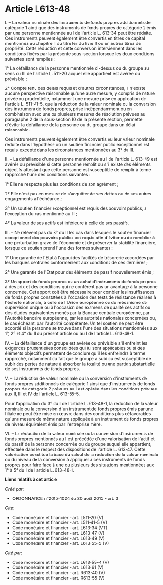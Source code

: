 # Article L613-48

I. – La valeur nominale des instruments de fonds propres additionnels de catégorie 1 ainsi que des instruments de fonds
propres de catégorie 2 émis par une personne mentionnée au I de l'article L. 613-34 peut être réduite. Ces instruments
peuvent également être convertis en titres de capital mentionnés au chapitre II du titre Ier du livre II ou en autres titres
de propriété. Cette réduction et cette conversion interviennent dans les conditions fixées par la présente sous-section
lorsque les deux conditions suivantes sont remplies : 

1° La défaillance de la personne mentionnée ci-dessus ou du groupe au sens du III de l'article L. 511-20 auquel elle
appartient est avérée ou prévisible ; 

2° Compte tenu des délais requis et d'autres circonstances, il n'existe aucune perspective raisonnable qu'une autre mesure, y
compris de nature privée ou prudentielle, notamment une mesure prise en application de l'article L. 511-41-5, que la
réduction de la valeur nominale ou la conversion des instrument de fonds propres, prise indépendamment ou en combinaison avec
une ou plusieurs mesures de résolution prévues au paragraphe 2 de la sous-section 10 de la présente section, permette
d'éviter la défaillance de la personne ou du groupe dans un délai raisonnable. 

Ces instruments peuvent également être convertis ou leur valeur nominale réduite dans l'hypothèse où un soutien financier
public exceptionnel est requis, excepté dans les circonstances mentionnées au 3° du III. 

II. – La défaillance d'une personne mentionnée au I de l'article L. 613-49 est avérée ou prévisible si cette personne remplit
ou s'il existe des éléments objectifs attestant que cette personne est susceptible de remplir à terme rapproché l'une des
conditions suivantes : 

1° Elle ne respecte plus les conditions de son agrément ; 

2° Elle n'est pas en mesure de s'acquitter de ses dettes ou de ses autres engagements à l'échéance ; 

3° Un soutien financier exceptionnel est requis des pouvoirs publics, à l'exception du cas mentionné au III ; 

4° La valeur de ses actifs est inférieure à celle de ses passifs. 

III. – Ne relèvent pas du 3° du II les cas dans lesquels le soutien financier exceptionnel des pouvoirs publics est requis
afin d'éviter ou de remédier à une perturbation grave de l'économie et de préserver la stabilité financière, lorsque ce
soutien prend l'une des formes suivantes : 

1° Une garantie de l'Etat à l'appui des facilités de trésorerie accordées par les banques centrales conformément aux
conditions de ces dernières ; 

2° Une garantie de l'Etat pour des éléments de passif nouvellement émis ; 

3° Un apport de fonds propres ou un achat d'instruments de fonds propres à des prix et des conditions qui ne confèrent pas un
avantage à la personne concernée. Cet apport doit être nécessaire pour combler les insuffisances de fonds propres constatées
à l'occasion des tests de résistance réalisés à l'échelle nationale, à celle de l'Union européenne ou du mécanisme de
supervision unique ou à l'occasion des examens de qualité des actifs ou des études équivalentes menés par la Banque centrale
européenne, par l'Autorité bancaire européenne, par les autorités nationales concernées ou, le cas échéant, par l'autorité
compétente. Un tel soutien ne peut être accordé si la personne se trouve dans l'une des situations mentionnées aux 1°, 2° et
4° du II du présent article ou au I de l'article L. 613-48-1. 

IV. – La défaillance d'un groupe est avérée ou prévisible s'il enfreint les exigences prudentielles consolidées qui lui sont
applicables ou si des éléments objectifs permettent de conclure qu'il les enfreindra à terme rapproché, notamment du fait que
le groupe a subi ou est susceptible de subir des pertes de nature à absorber la totalité ou une partie substantielle de ses
instruments de fonds propres. 

V. – La réduction de valeur nominale ou la conversion d'instruments de fonds propres additionnels de catégorie 1 ainsi que
d'instruments de fonds propres de catégorie 2 prévues au I est opérée dans les conditions prévues aux II, III et IV de
l'article L. 613-55-5. 

Pour l'application du 3° du I de l'article L. 613-48-1, la réduction de la valeur nominale ou la conversion d'un instrument
de fonds propres émis par une filiale ne peut être mise en œuvre dans des conditions plus défavorables qu'une mesure de même
nature appliquée à un instrument de fonds propres de niveau équivalent émis par l'entreprise mère. 

VI. – La réduction de la valeur nominale ou la conversion d'instruments de fonds propres mentionnés au I est précédée d'une
valorisation de l'actif et du passif de la personne concernée ou du groupe auquel elle appartient, effectuée dans le respect
des dispositions de l'article L. 613-47. Cette valorisation constitue la base du calcul de la réduction de la valeur nominale
ou du niveau de la conversion à appliquer à ces instruments de fonds propres pour faire face à une ou plusieurs des
situations mentionnées aux 1° à 5° du I de l'article L. 613-48-1.

**Liens relatifs à cet article**

_Créé par_:

  - ORDONNANCE n°2015-1024 du 20 août 2015 - art. 3

_Cite_:

  - Code monétaire et financier - art. L511-20 (V)
  - Code monétaire et financier - art. L511-41-5 (V)
  - Code monétaire et financier - art. L613-34 (VT)
  - Code monétaire et financier - art. L613-47 (V)
  - Code monétaire et financier - art. L613-49 (V)
  - Code monétaire et financier - art. L613-55-5 (V)

_Cité par_:

  - Code monétaire et financier - art. L613-55-4 (V)
  - Code monétaire et financier - art. L613-61 (V)
  - Code monétaire et financier - art. R613-40 (V)
  - Code monétaire et financier - art. R613-55 (V)
